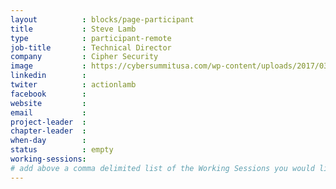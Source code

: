 ```yaml
---
layout          : blocks/page-participant
title           : Steve Lamb
type            : participant-remote
job-title       : Technical Director
company         : Cipher Security
image           : https://cybersummitusa.com/wp-content/uploads/2017/03/Steve-Lamb-Bio-56.jpg
linkedin        : 
twiter          : actionlamb
facebook        :
website         :
email           :
project-leader  :
chapter-leader  :
when-day        :
status          : empty
working-sessions:
# add above a comma delimited list of the Working Sessions you would like to attend (use the session's title)
---
```


<!-- put more details about participant here -->
